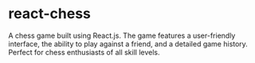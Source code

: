 # react-chess
A chess game built using React.js.
The game features a user-friendly interface, the ability to play against a friend, and a detailed game history. Perfect for chess enthusiasts of all skill levels.
